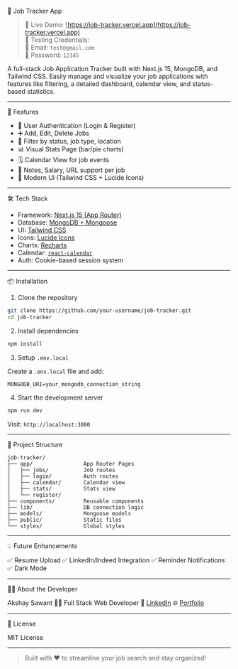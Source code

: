  🧠 Job Tracker App

> 🎯 Live Demo: [https://job-tracker.vercel.app](https://job-tracker.vercel.app)  
> 🧪 Testing Credentials:  
> 📧 Email: `test@gmail.com`  
> 🔐 Password: `12345`

A full-stack Job Application Tracker built with Next.js 15, MongoDB, and Tailwind CSS. Easily manage and visualize your job applications with features like filtering, a detailed dashboard, calendar view, and status-based statistics.

---

 🚀 Features

- 🔐 User Authentication (Login & Register)
- ➕ Add, Edit, Delete Jobs
- 🎯 Filter by status, job type, location
- 📊 Visual Stats Page (bar/pie charts)
- 🗓️ Calendar View for job events
- 📝 Notes, Salary, URL support per job
- 🌈 Modern UI (Tailwind CSS + Lucide Icons)

---

 🛠️ Tech Stack

- Framework: [Next.js 15 (App Router)](https://nextjs.org/)
- Database: [MongoDB + Mongoose](https://mongoosejs.com/)
- UI: [Tailwind CSS](https://tailwindcss.com/)
- Icons: [Lucide Icons](https://lucide.dev/)
- Charts: [Recharts](https://recharts.org/)
- Calendar: [`react-calendar`](https://github.com/wojtekmaj/react-calendar)
- Auth: Cookie-based session system

---

 📦 Installation

1. Clone the repository

```bash
git clone https://github.com/your-username/job-tracker.git
cd job-tracker
````

2. Install dependencies

```bash
npm install
```

3. Setup `.env.local`

Create a `.env.local` file and add:

```env
MONGODB_URI=your_mongodb_connection_string
```

4. Start the development server

```bash
npm run dev
```

Visit: `http://localhost:3000`

---

 📁 Project Structure

```
job-tracker/
├── app/                App Router Pages
│   ├── jobs/           Job routes
│   ├── login/          Auth routes
│   ├── calendar/       Calendar view
│   ├── stats/          Stats view
│   └── register/
├── components/         Reusable components
├── lib/                DB connection logic
├── models/             Mongoose models
├── public/             Static files
└── styles/             Global styles
```

---


 💡 Future Enhancements

 ✅ Resume Upload
 ✅ LinkedIn/Indeed Integration
 ✅ Reminder Notifications
 ✅ Dark Mode

---

 🙋‍♂️ About the Developer

Akshay Sawant
🧑‍💻 Full Stack Web Developer
🔗 [LinkedIn](https://www.linkedin.com/in/your-link)
🌐 [Portfolio](https://yourportfolio.com)

---

 📄 License

MIT License

---

> Built with ❤️ to streamline your job search and stay organized!

